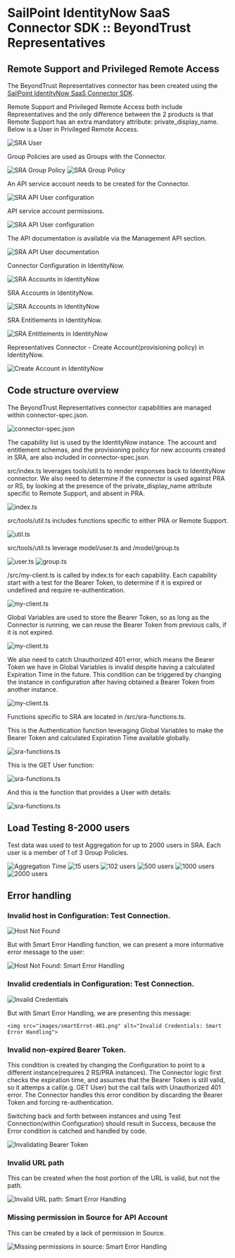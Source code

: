 <!DOCTYPE html>
<html>
<body>

<h1>SailPoint IdentityNow SaaS Connector SDK :: BeyondTrust Representatives</h1>

<h2>Remote Support and Privileged Remote Access</h2>
  
  The BeyondTrust Representatives connector has been created using the <a href="https://developer.sailpoint.com/idn/docs/saas-connectivity/">SailPoint IdentityNow SaaS Connector SDK</a>.
  
  Remote Support and Privileged Remote Access both include Representatives and the only difference between the 2 products is that Remote Support has an extra mandatory attribute:  private_display_name.  Below is a User in Privileged Remote Access. 
  
   <img src="images/sra-User.png" alt="SRA User">
  
  Group Policies are used as Groups with the Connector.
  
   <img src="images/sra-GroupPolicy.png" alt="SRA Group Policy">

   <img src="images/sra-GroupPolicy-2.png" alt="SRA Group Policy">
  
  An API service account needs to be created for the Connector.
  
   <img src="images/sra-api-config.png" alt="SRA API User configuration">

  API service account permissions.
  
   <img src="images/sra-api-account-permissions.png" alt="SRA API User configuration">

  The API documentation is available via the Management API section.
  
   <img src="images/sra-api-user.png" alt="SRA API User documentation">
  
  Connector Configuration in IdentityNow.
  
   <img src="images/idn-Config.png" alt="SRA Accounts in IdentityNow">
  
   SRA Accounts in IdentityNow.
  
   <img src="images/idn-Accounts.png" alt="SRA Accounts in IdentityNow">

  SRA Entitlements in IdentityNow.
  
   <img src="images/idn-Entitlements.png" alt="SRA Entitlements in IdentityNow">
 
  Representatives Connector - Create Account(provisioning policy) in IdentityNow.
  
   <img src="images/idn-CreateAccount.png" alt="Create Account in IdentityNow">
  

<h2>Code structure overview</h2>
  
  The BeyondTrust Representatives connector capabilities are managed within connector-spec.json.

  <img src="images/connector-spec.png" alt="connector-spec.json">
  
  The capability list is used by the IdentityNow instance.  The account and entitlement schemas, and the provisioning policy for new accounts created in SRA, are also included in connector-spec.json.
  
  src/index.ts leverages tools/util.ts to render responses back to IdentityNow connector.  We also need to determine if the connector is used against PRA or RS, by looking at the presence of the private_display_name attribute specific to Remote Support, and absent in PRA.

  <img src="images/index.png" alt="index.ts">


src/tools/util.ts includes functions specific to either PRA or Remote Support.

  <img src="images/util.png" alt="util.ts">
  
src/tools/util.ts leverage model/user.ts and /model/group.ts
  
  <img src="images/user.png" alt="user.ts">

  <img src="images/group.png" alt="group.ts">

/src/my-client.ts is called by index.ts for each capability.  Each capability start with a test for the Bearer Token, to determine if it is expired or undefined and require re-authentication.
  
   <img src="images/checkExpiration.png" alt="my-client.ts">
  
Global Variables are used to store the Bearer Token, so as long as the Connector is running, we can reuse the Bearer Token from previous calls, if it is not expired.
  
  <img src="images/globalVariables.png" alt="my-client.ts">

We also need to catch Unauthorized 401 error, which means the Bearer Token we have in Global Variables is invalid despite having a calculated Expiration Time in the future.  This condition can be triggered by changing the instance in configuration after having obtained a Bearer Token from another instance.
  
  <img src="images/catch401.png" alt="my-client.ts">
  
  Functions specific to SRA are located in /src/sra-functions.ts.
  
  This is the Authentication function leveraging Global Variables to make the Bearer Token and calculated Expiration Time available globally.
  
  <img src="images/function-auth.png" alt="sra-functions.ts">
  
  This is the GET User function:
  
  <img src="images/function-user.png" alt="sra-functions.ts">
  
  And this is the function that provides a User with details:
  
  <img src="images/function-userDetails.png" alt="sra-functions.ts">
  
  <h2>Load Testing 8-2000 users</h2>

  Test data was used to test Aggregation for up to 2000 users in SRA.  Each user is a member of 1 of 3 Group Policies.
  
  <img src="images/Aggregation_Time.png" alt="Aggregation Time">

  <img src="images/AccountsAggregation-15.png" alt="15 users">
  
  <img src="images/AccountsAggregation-102.png" alt="102 users">
  
  <img src="images/AccountsAggregation-500-1.png" alt="500 users">
  
  <img src="images/AccountsAggregation-1000-1.png" alt="1000 users">

  
  <img src="images/AccountsAggregation-2000-1.png" alt="2000 users">

<h2>Error handling</h2>
  
  <h3>Invalid host in Configuration:  Test Connection.</h3>
  
   <img src="images/Error-TestConnection-HostNotFound.png" alt="Host Not Found">
   
   But with Smart Error Handling function, we can present a more informative error message to the user:
   
   <img src="images/smartError-HostNotFound.png" alt="Host Not Found: Smart Error Handling">  

  <h3>Invalid credentials in Configuration:  Test Connection.</h3>
  
   <img src="images/Error-TestConnection-InvalidCredentials.png" alt="Invalid Credentials">
   
   But with Smart Error Handling, we are presenting this message:
   
    <img src="images/smartErrot-401.png" alt="Invalid Credentials: Smart Error Handling">
 
  <h3>Invalid non-expired Bearer Token.</h3>
  
  This condition is created by changing the Configuration to point to a different instance(requires 2 RS/PRA instances).
  The Connector logic first checks the expiration time, and assumes that the Bearer Token is still valid, so it attemps a call(e.g. GET User) 
  but the  call fails with Unauthorized 401 error.  The Connector handles this error condition by discarding the Bearer Token 
  and forcing re-authentication.
  
  Switching back and forth between instances and using Test Connection(within Configuration) should result in Success, because the Error condition is catched and handled by code.
  
   <img src="images/ErrorHandling-testConnection-Success.png" alt="Invalidating Bearer Token">

  <h3>Invalid URL path</h3>
  
  This can be created when the host portion of the URL is valid, but not the path.
 
   <img src="images/smartErrot-404.png" alt="Invalid URL path: Smart Error Handling">

  <h3>Missing permission in Source for API Account</h3>
  
  This can be created by a lack of permission in Source.
 
   <img src="images/smartErrot-403.png" alt="Missing permissions in source: Smart Error Handling">

</body>
</html>
